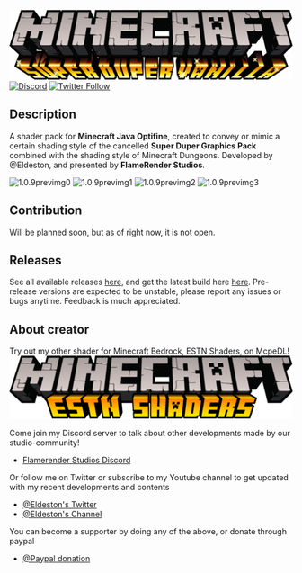 ![titleLogo](/shaders/textures/title.png)
[![Discord](https://img.shields.io/discord/604061216779796492.svg?logo=discord&logoColor=white&logoWidth=20&labelColor=7289DA&label=Discord)](https://discord.gg/4XNhkcd)
[![Twitter Follow](https://img.shields.io/twitter/follow/eldeston?color=dark&label=Follow&logoColor=dark)](https://twitter.com/eldeston)

## Description
   A shader pack for **Minecraft Java Optifine**, created to convey or mimic a certain shading style of the cancelled __Super Duper Graphics Pack__ combined with the shading style of Minecraft Dungeons. Developed by @Eldeston, and presented by __FlameRender Studios__.

![1.0.9previmg0](https://user-images.githubusercontent.com/59617287/122944387-d7889e80-d388-11eb-94ef-bbb0030ae63e.png)
![1.0.9previmg1](https://user-images.githubusercontent.com/59617287/123039869-e3fe0d00-d403-11eb-9daf-c855a6106351.png)
![1.0.9previmg2](https://user-images.githubusercontent.com/59617287/123038108-dabf7100-d400-11eb-82f1-61425a06b77e.png)
![1.0.9previmg3](https://user-images.githubusercontent.com/59617287/123038336-3be74480-d401-11eb-90ce-fdc1728d25ae.png)

## Contribution
   Will be planned soon, but as of right now, it is not open.

## Releases
   See all available releases [here](https://github.com/Eldeston/Super-Duper-Vanilla/releases), and get the latest build here [here](https://github.com/Eldeston/Super-Duper-Vanilla/archive/refs/heads/master.zip). Pre-release versions are expected to be unstable, please report any issues or bugs anytime. Feedback is much appreciated.

## About creator
   Try out my other shader for Minecraft Bedrock, ESTN Shaders, on McpeDL!
   [![img](https://github.com/Eldeston/ESTN-Shaders/blob/master/textures/ui/title.png)](https://mcpedl.com/estn-shaders/?cookie_check=1)
   
   Come join my Discord server to talk about other developments made by our studio-community!
   * [Flamerender Studios Discord](https://discord.gg/4XNhkcd)
   
   Or follow me on Twitter or subscribe to my Youtube channel to get updated with my recent developments and contents
   * [@Eldeston's Twitter](https://twitter.com/eldeston)
   * [@Eldeston's Channel](https://www.youtube.com/channel/UCQCkkFh25ydxZwCqpBhJJlg?view_as=subscriber)

   You can become a supporter by doing any of the above, or donate through paypal
   * [@Paypal donation](https://www.paypal.com/donate?hosted_button_id=4XLQ4WE296JKW)
